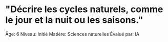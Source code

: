 # "Décrire les cycles naturels, comme le jour et la nuit ou les saisons."

Âge: 6
Niveau: Initié
Matière: Sciences naturelles
Évalué par: IA